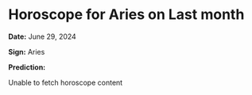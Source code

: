 # Horoscope for Aries on Last month

**Date:** June 29, 2024

**Sign:** Aries

**Prediction:**

Unable to fetch horoscope content

